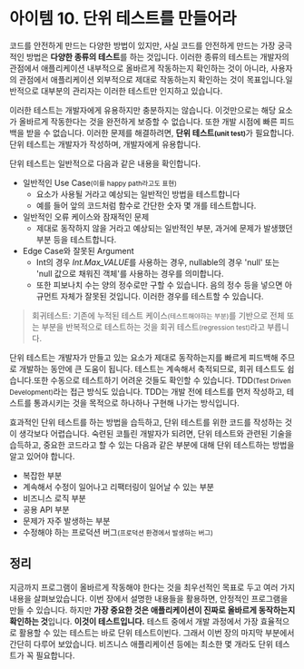 # 아이템 10. 단위 테스트를 만들어라

코드를 안전하게 만드는 다양한 방법이 있지만, 사실 코드를 안전하게 만드는 가장 궁극적인 방법은 **다양한 종류의 테스트**를 하는 것입니다. 이러한 종류의 테스트는 개발자의 관점에서 애플리케이션 내부적으로 올바르게 작동하는지 확인하는 것이 아니라, 사용자의 관점에서 애플리케이션 외부적으로 제대로 작동하는지 확인하는 것이 목표입니다.일반적으로 대부분의 관리자는 이러한 테스트만 인지하고 있습니다.

이러한 테스트는 개발자에게 유용하지만 충분하지는 않습니다. 이것만으로는 해당 요소가 올바르게 작동한다는 것을 완전하게 보증할 수 없습니다. 또한 개발 시점에 빠른 피드백을 받을 수 없습니다. 이러한 문제를 해결하려면, <b>단위 테스트<small>(unit test)</small></b>가 필요합니다. 단위 테스트는 개발자가 작성하며, 개발자에게 유용합니다.

단위 테스트는 일반적으로 다음과 같은 내용을 확인합니다.

- 일반적인 Use Case<small>(이를 happy path라고도 표현)</small>
  - 요소가 사용될 거라고 예상되는 일반적인 방법을 테스트합니다
  - 예를 들어 앞의 코드처럼 함수로 간단한 숫자 몇 개를 테스트합니다.
- 일반적인 오류 케이스와 잠재적인 문제
  - 제대로 동작하지 않을 거라고 예상되는 일반적인 부분, 과거에 문제가 발생했던 부분 등을 테스트합니다.
- Edge Case와 잘못된 Argument
  - Int의 경우 *Int.Max_VALUE*를 사용하는 경우, nullable의 경우 'null' 또는 'null 값으로 채워진 객체'를 사용하는 경우를 의미합니다.
  - 또한 피보나치 수는 양의 정수로만 구할 수 있습니다. 음의 정수 등을 넣으면 아규먼트 자체가 잘못된 것입니다. 이러한 경우를 테스트할 수 있습니다.

> 회귀테스트: 기존에 누적된 테스트 케이스<small>(테스트해야하는 부분)</small>를 기반으로 전체 또는 부분을 반복적으로 테스트하는 것을 회귀 테스트<small>(regression test)</small>라고 부릅니다.

단위 테스트는 개발자가 만들고 있는 요소가 제대로 동작하는지를 빠르게 피드백해 주므로 개발하는 동안에 큰 도움이 됩니다. 테스트는 계속해서 축적되므로, 회귀 테스트도 쉽습니다.또한 수동으로 테스트하기 어려운 것들도 확인할 수 있습니다. TDD<small>(Test Driven Development)</small>라는 접근 방식도 있습니다. TDD는 개발 전에 테스트를 먼저 작성하고, 테스트를 통과시키는 것을 목적으로 하나하나 구현해 나가는 방식입니다.

효과적인 단위 테스트를 하는 방법을 습득하고, 단위 테스트를 위한 코드를 작성하는 것이 생각보다 어렵습니다. 숙련된 코틀린 개발자가 되려면, 단위 테스트와 관련된 기술을 습득하고, 중요한 코드라고 할 수 있는 다음과 같은 부분에 대해 단위 테스트하는 방법을 알고 있어야 합니다.

- 복잡한 부분
- 계속해서 수정이 일어나고 리팩터링이 일어날 수 있는 부분
- 비즈니스 로직 부분
- 공용 API 부분
- 문제가 자주 발생하는 부분
- 수정해야 하는 프로덕션 버그<small>(프로덕션 환경에서 발생하는 버그)</small>

## 정리

지금까지 프로그램이 올바르게 작동해야 한다는 것을 최우선적인 목표로 두고 여러 가지 내용을 살펴보았습니다. 이번 장에서 설명한 내용들을 활용하면, 안정적인 프로그램을 만들 수 있습니다. 하지만 **가장 중요한 것은 애플리케이션이 진짜로 올바르게 동작하는지 확인하는 것**입니다. **이것이 테스트입니다.** 테스트 중에서 개발 과정에서 가장 효율적으로 활용할 수 있는 테스트는 바로 단위 테스트이빈다. 그래서 이번 장의 마지막 부분에서 간단히 다루어 보았습니다. 비즈니스 애플리케이션 등에는 최소한 몇 개라도 단위 테스트가 꼭 필요합니다.